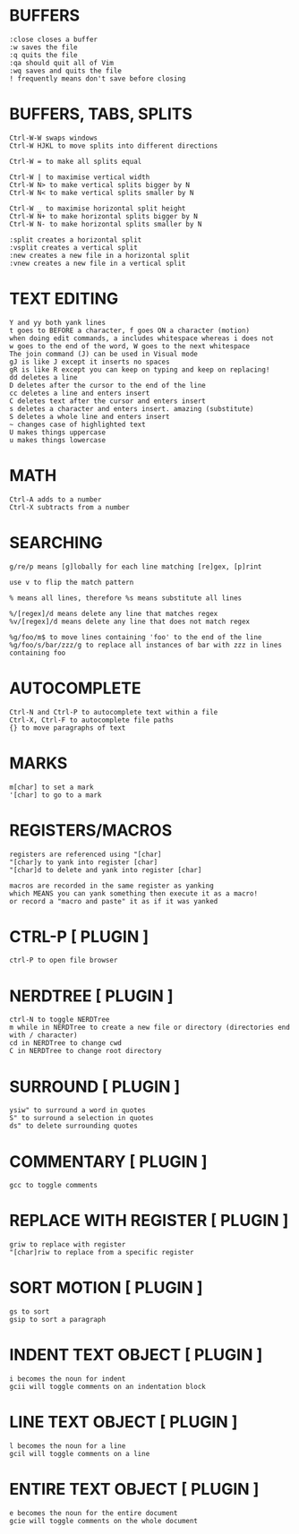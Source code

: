 # BUFFERS
    :close closes a buffer
    :w saves the file
    :q quits the file
    :qa should quit all of Vim
    :wq saves and quits the file
    ! frequently means don't save before closing

# BUFFERS, TABS, SPLITS
    Ctrl-W-W swaps windows
    Ctrl-W HJKL to move splits into different directions

    Ctrl-W = to make all splits equal

    Ctrl-W | to maximise vertical width
    Ctrl-W N> to make vertical splits bigger by N
    Ctrl-W N< to make vertical splits smaller by N

    Ctrl-W _ to maximise horizontal split height
    Ctrl-W N+ to make horizontal splits bigger by N
    Ctrl-W N- to make horizontal splits smaller by N

    :split creates a horizontal split
    :vsplit creates a vertical split
    :new creates a new file in a horizontal split
    :vnew creates a new file in a vertical split
    

# TEXT EDITING
    Y and yy both yank lines
    t goes to BEFORE a character, f goes ON a character (motion)
    when doing edit commands, a includes whitespace whereas i does not
    w goes to the end of the word, W goes to the next whitespace
    The join command (J) can be used in Visual mode
    gJ is like J except it inserts no spaces
    gR is like R except you can keep on typing and keep on replacing!
    dd deletes a line
    D deletes after the cursor to the end of the line
    cc deletes a line and enters insert
    C deletes text after the cursor and enters insert
    s deletes a character and enters insert. amazing (substitute)
    S deletes a whole line and enters insert
    ~ changes case of highlighted text
    U makes things uppercase
    u makes things lowercase

# MATH
    Ctrl-A adds to a number
    Ctrl-X subtracts from a number

# SEARCHING
    g/re/p means [g]lobally for each line matching [re]gex, [p]rint

    use v to flip the match pattern

    % means all lines, therefore %s means substitute all lines

    %/[regex]/d means delete any line that matches regex
    %v/[regex]/d means delete any line that does not match regex

    %g/foo/m$ to move lines containing 'foo' to the end of the line
    %g/foo/s/bar/zzz/g to replace all instances of bar with zzz in lines containing foo

# AUTOCOMPLETE
    Ctrl-N and Ctrl-P to autocomplete text within a file
    Ctrl-X, Ctrl-F to autocomplete file paths
    {} to move paragraphs of text

# MARKS
    m[char] to set a mark
    '[char] to go to a mark 

# REGISTERS/MACROS
    registers are referenced using "[char]
    "[char]y to yank into register [char]
    "[char]d to delete and yank into register [char]

    macros are recorded in the same register as yanking
    which MEANS you can yank something then execute it as a macro!
    or record a "macro and paste" it as if it was yanked

# CTRL-P [ PLUGIN ]
    ctrl-P to open file browser

# NERDTREE [ PLUGIN ]
    ctrl-N to toggle NERDTree
    m while in NERDTree to create a new file or directory (directories end with / character)
    cd in NERDTree to change cwd
    C in NERDTree to change root directory

# SURROUND [ PLUGIN ]
    ysiw" to surround a word in quotes
    S" to surround a selection in quotes
    ds" to delete surrounding quotes

# COMMENTARY [ PLUGIN ]
    gcc to toggle comments

# REPLACE WITH REGISTER [ PLUGIN ]
    griw to replace with register
    "[char]riw to replace from a specific register

# SORT MOTION [ PLUGIN ]
    gs to sort
    gsip to sort a paragraph

# INDENT TEXT OBJECT [ PLUGIN ]
    i becomes the noun for indent
    gcii will toggle comments on an indentation block

# LINE TEXT OBJECT [ PLUGIN ]
    l becomes the noun for a line
    gcil will toggle comments on a line

# ENTIRE TEXT OBJECT [ PLUGIN ]
    e becomes the noun for the entire document
    gcie will toggle comments on the whole document

